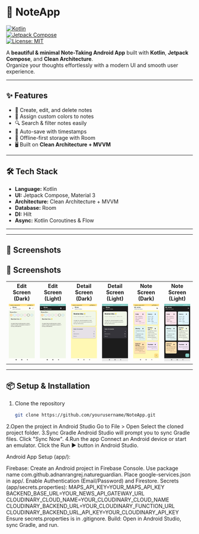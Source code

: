 # 📒 NoteApp  

[![Kotlin](https://img.shields.io/badge/Kotlin-1.9-blue.svg?logo=kotlin)](https://kotlinlang.org/)  
[![Jetpack Compose](https://img.shields.io/badge/Jetpack%20Compose-Material%203-blueviolet.svg?logo=jetpackcompose)](https://developer.android.com/jetpack/compose)  
[![License: MIT](https://img.shields.io/badge/License-MIT-green.svg)](LICENSE)  

A **beautiful & minimal Note-Taking Android App** built with **Kotlin**, **Jetpack Compose**, and **Clean Architecture**.  
Organize your thoughts effortlessly with a modern UI and smooth user experience.  

---

## ✨ Features  
- 📝 Create, edit, and delete notes  
- 🎨 Assign custom colors to notes  
- 🔍 Search & filter notes easily  
- 📅 Auto-save with timestamps  
- 💾 Offline-first storage with Room  
- 🖥 Built on **Clean Architecture + MVVM**  

---

## 🛠 Tech Stack  
- **Language:** Kotlin  
- **UI:** Jetpack Compose, Material 3  
- **Architecture:** Clean Architecture + MVVM  
- **Database:** Room  
- **DI:** Hilt  
- **Async:** Kotlin Coroutines & Flow  

---


---

## 📸 Screenshots

## 📸 Screenshots

<table align="center">
  <tr>
    <th>Edit Screen (Dark)</th>
    <th>Edit Screen (Light)</th>
    <th>Detail Screen (Dark)</th>
    <th>Detail Screen (Light)</th>
    <th>Note Screen (Dark)</th>
    <th>Note Screen (Light)</th>
  </tr>
  <tr>
    <td><img src="screenshots/EditScreen(LightMode).jpg" width="200"></td>
    <td><img src="screenshots/EditScreen(DarkMode).jpg" width="200"></td>
    <td><img src="screenshots/NoteDetailScreen(Light_Mode).jpg" width="200"></td>
    <td><img src="screenshots/NoteDetailScreen(Dark_Mode).jpg" width="200"></td>
    <td><img src="screenshots/NoteScreen(Light_Mode).jpg" width="200"></td>
    <td><img src="screenshots/NoteScreen(DarkMode).jpg" width="200"></td>
  </tr>
</table>

---

## 📦 Setup & Installation
1. Clone the repository  
   ```bash
   git clone https://github.com/yourusername/NoteApp.git
2.Open the project in Android Studio
  Go to File > Open
  Select the cloned project folder.
3.Sync Gradle
  Android Studio will prompt you to sync Gradle files.
  Click "Sync Now".
4.Run the app
  Connect an Android device or start an emulator.
  Click the Run ▶️ button in Android Studio.

  Android App Setup (app/):

Firebase:
Create an Android project in Firebase Console.
Use package name com.github.adnanrangrej.natureguardian.
Place google-services.json in app/.
Enable Authentication (Email/Password) and Firestore.
Secrets (app/secrets.properties):
MAPS_API_KEY=YOUR_MAPS_API_KEY
BACKEND_BASE_URL=YOUR_NEWS_API_GATEWAY_URL
CLOUDINARY_CLOUD_NAME=YOUR_CLOUDINARY_CLOUD_NAME
CLOUDINARY_BACKEND_URL=YOUR_CLOUDINARY_FUNCTION_URL
CLOUDINARY_BACKEND_URL_API_KEY=YOUR_CLOUDINARY_API_KEY
Ensure secrets.properties is in .gitignore.
Build: Open in Android Studio, sync Gradle, and run.


